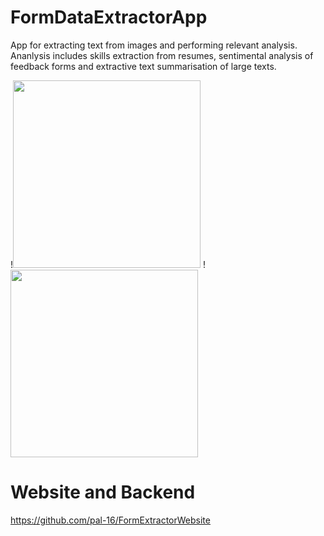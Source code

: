 # FormDataExtractorApp
App for extracting text from images and performing relevant analysis. Ananlysis includes skills extraction from resumes, sentimental analysis of feedback forms and extractive text summarisation of large texts.


!<img src="https://github.com/pal-16/FormDataExtractorApp/blob/master/retrieved-form.JPG" height = 300/>
!<img src="https://github.com/pal-16/FormDataExtractorApp/blob/master/cmd.jpeg" height = 300/> 


# Website and Backend
https://github.com/pal-16/FormExtractorWebsite



